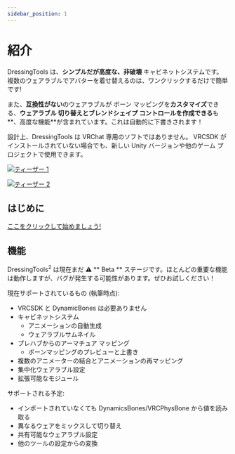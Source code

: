 ```yaml
---
sidebar_position: 1
---
```


# 紹介

DressingTools は、**シンプルだが高度な、非破壊**
キャビネットシステムです。複数のウェアラブルでアバターを着せ替えるのは、ワンクリックするだけで簡単です!

また、**互換性がない**のウェアラブルが ボーン マッピングを**カスタマイズ**できる、**ウェアラブル 切り替えとブレンドシェイプ
コントロールを作成できる**も**、高度な機能**が含まれています。これは自動的に下書きされます！

設計上、DressingTools は VRChat 専用のソフトではありません。 VRCSDK がインストールされていない場合でも、新しい Unity
バージョンや他のゲーム プロジェクトで使用できます。

[![ティーザー 1](/img/teaser-1.PNG)](/img/teaser-1.PNG)

[![ティーザー 2](/img/teaser-2.PNG)](/img/teaser-2.PNG)

## はじめに

[ここをクリックして始めましょう!](/docs/getting-started/installation)

## 機能

DressingTools<sup>2</sup> は現在まだ :warning: ** Beta **
ステージです。ほとんどの重要な機能は動作しますが、バグが発生する可能性があります。ぜひお試しください！

現在サポートされているもの (執筆時点):
- VRCSDK と DynamicBones は必要ありません
- キャビネットシステム
  - アニメーションの自動生成
  - ウェアラブルサムネイル
- プレハブからのアーマチュア マッピング
  - ボーンマッピングのプレビューと上書き
- 複数のアニメーターの結合とアニメーションの再マッピング
- 集中化ウェアラブル設定
- 拡張可能なモジュール

サポートされる予定:
- インポートされていなくても DynamicsBones/VRCPhysBone から値を読み取る
- 異なるウェアをミックスして切り替え
- 共有可能なウェアラブル設定
- 他のツールの設定からの変換

